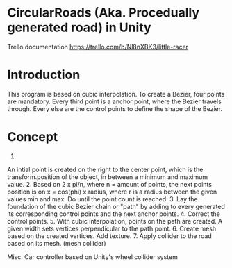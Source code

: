 # CircularRoads (Aka. Procedually generated road) in Unity


Trello documentation
https://trello.com/b/Nl8nXBK3/little-racer

# Introduction
This program is based on cubic interpolation. To create a Bezier, four points are mandatory.
Every third point is a anchor point, where the Bezier travels through. Every else are the control points to define the shape of the Bezier. 
# Concept
1.
An intial point is created on the right to the center point, which is the transform.position of the object, in between a minimum and maximum value.
2.
Based on 2 x pi/n, where n = amount of points, the next points position is on x = cos(phi) x radius, where r is a radius between the given values min and max. Do until the point count is reached.
3.
Lay the foundation of the cubic Bezier chain or "path" by adding to every generated its corresponding control points and the next anchor points. 
4. 
Correct the control points.
5.
With cubic interpolation, points on the path are created. A given width sets vertices perpendicular to the path point.
6. 
Create mesh based on the created vertices. Add texture.
7. 
Apply collider to the road based on its mesh. (mesh collider)

Misc.
Car controller based on Unity's wheel collider system

